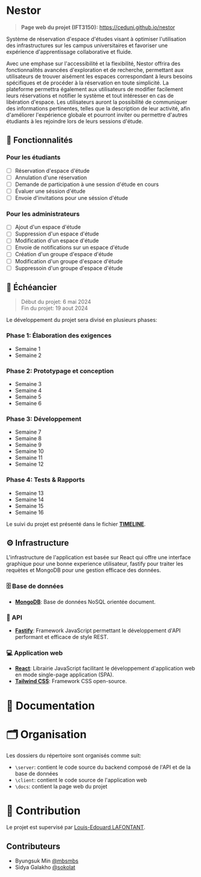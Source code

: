 # Nestor

> **Page web du projet (IFT3150):** https://ceduni.github.io/nestor

Système de réservation d'espace d'études visant à optimiser l'utilisation des infrastructures sur les campus universitaires et favoriser une expérience d'apprentissage collaborative et fluide.

Avec une emphase sur l'accessibilité et la flexibilité, Nestor offrira des fonctionnalités avancées d'exploration et de recherche, permettant aux utilisateurs de trouver aisément les espaces correspondant à leurs besoins spécifiques et de procéder à la réservation en toute simplicité.
La plateforme permettra également aux utilisateurs de modifier facilement leurs réservations et notifier le système et tout intéresser en cas de libération d'espace. Les utilisateurs auront la possibilité de communiquer des informations pertinentes, telles que la description de leur activité, afin d'améliorer l'expérience globale et pourront inviter ou permettre d'autres étudiants à les rejoindre lors de leurs sessions d'étude. 

## :scroll: Fonctionnalités

### Pour les étudiants

- [ ] Réservation d'espace d'étude
- [ ] Annulation d'une réservation
- [ ] Demande de participation à une session d'étude en cours
- [ ] Évaluer une séssion d'étude
- [ ] Envoie d'invitations pour une séssion d'étude

### Pour les administrateurs 

- [ ] Ajout d'un espace d'étude
- [ ] Suppression d'un espace d'étude
- [ ] Modification d'un espace d'étude
- [ ] Envoie de notifications sur un espace d'étude
- [ ] Création d'un groupe d'espace d'étude
- [ ] Modification d'un groupe d'espace d'étude
- [ ] Suppressoin d'un groupe d'espace d'étude

<!-- TODO -->

## 📅 Échéancier

> Début du projet: 6 mai 2024  
> Fin du projet: 19 aout 2024

Le développement du projet sera divisé en plusieurs phases:

### Phase 1: Élaboration des exigences

- Semaine 1
- Semaine 2

### Phase 2: Prototypage et conception

- Semaine 3
- Semaine 4
- Semaine 5
- Semaine 6

### Phase 3: Développement 

- Semaine 7
- Semaine 8
- Semaine 9
- Semaine 10
- Semaine 11
- Semaine 12

### Phase 4: Tests & Rapports

- Semaine 13
- Semaine 14
- Semaine 15
- Semaine 16

Le suivi du projet est présenté dans le fichier [**TIMELINE**](TIMELINE.md).

## :gear:  Infrastructure

L'infrastructure de l'application est basée sur React qui offre une interface graphique pour une bonne experience utilisateur,
fastify pour traiter les requètes et MongoDB pour une gestion efficace des données.

### 🗄️ Base de données

- [**MongoDB**](https://www.mongodb.com/): Base de données NoSQL orientée document.

### 🔗 API

- [**Fastify**](https://fastify.dev): Framework JavaScript permettant le développement d'API performant et efficace de style REST.

### 💻 Application web

- [**React**](https://react.dev/): Librairie JavaScript facilitant le développement d'application web en mode single-page application (SPA).
- [**Tailwind CSS**](https://tailwindcss.com/): Framework CSS open-source.
<!-- TODO -->

# 📘 Documentation

# 🗂️ Organisation

Les dossiers du répertoire sont organisés comme suit:

- `\server`: contient le code source du backend composé de l'API et de la base de données
- `\client`: contient le code source de l'application web
- `\docs`: contient la page web du projet
<!-- TODO -->

# 🌟 Contribution

Le projet est supervisé par [Louis-Edouard LAFONTANT](mailto:louis.edouard.lafontant@umontreal.ca).

## Contributeurs

- Byungsuk Min [@mbsmbs](https://github.com/mbsmbs)
- Sidya Galakho [@sokolat](https://github.com/sokolat)
